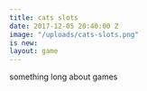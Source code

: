 ```yaml
---
title: cats slots
date: 2017-12-05 20:40:00 Z
image: "/uploads/cats-slots.png"
is new:
layout: game 
---
```


something long about games